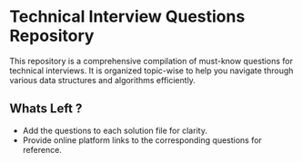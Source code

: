 # Technical Interview Questions Repository

This repository is a comprehensive compilation of must-know questions for technical interviews. It is organized topic-wise to help you navigate through various data structures and algorithms efficiently.

## Whats Left ?
- Add the questions to each solution file for clarity.
- Provide online platform links to the corresponding questions for reference.
